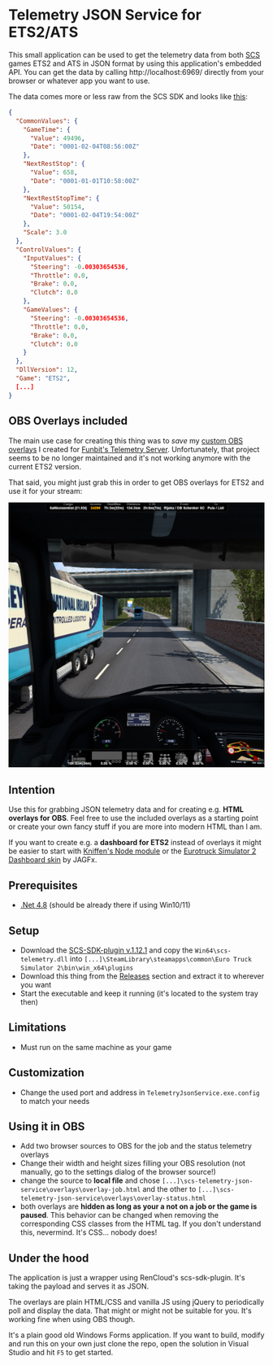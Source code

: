 # Telemetry JSON Service for ETS2/ATS
This small application can be used to get the telemetry data from both [SCS](https://www.scssoft.com/) games ETS2 and ATS in JSON format by using this application's embedded API.
You can get the data by calling http://localhost:6969/ directly from your browser or whatever app you want to use.

The data comes more or less raw from the SCS SDK and looks like [this](https://github.com/dichternebel/scs-telemetry-json-service/blob/main/mock/data.json):
```json
{
  "CommonValues": {
    "GameTime": {
      "Value": 49496,
      "Date": "0001-02-04T08:56:00Z"
    },
    "NextRestStop": {
      "Value": 658,
      "Date": "0001-01-01T10:58:00Z"
    },
    "NextRestStopTime": {
      "Value": 50154,
      "Date": "0001-02-04T19:54:00Z"
    },
    "Scale": 3.0
  },
  "ControlValues": {
    "InputValues": {
      "Steering": -0.00303654536,
      "Throttle": 0.0,
      "Brake": 0.0,
      "Clutch": 0.0
    },
    "GameValues": {
      "Steering": -0.00303654536,
      "Throttle": 0.0,
      "Brake": 0.0,
      "Clutch": 0.0
    }
  },
  "DllVersion": 12,
  "Game": "ETS2",
  [...]
}
```

## OBS Overlays included
The main use case for creating this thing was to _save_ my [custom OBS overlays](https://github.com/dichternebel/ets2-telemetry-overlay) I created for [Funbit's Telemetry Server](https://github.com/funbit/ets2-telemetry-server/). Unfortunately, that project seems to be no longer maintained and it's not working anymore with the current ETS2 version.

That said, you might just grab this in order to get OBS overlays for ETS2 and use it for your stream:

![Screenshot of OBS overlays](assets/screenshot_overlay_ingame.jpg "Screenshot of OBS overlays")

## Intention
Use this for grabbing JSON telemetry data and for creating e.g. **HTML overlays for OBS**. Feel free to use the included overlays as a starting point or create your own fancy stuff if you are more into modern HTML than I am.

If you want to create e.g. a **dashboard for ETS2** instead of overlays it might be easier to start with [Kniffen's Node module](https://github.com/kniffen/TruckSim-Telemetry) or the [Eurotruck Simulator 2 Dashboard skin](https://github.com/JAGFx/ets2-dashboard-skin) by JAGFx. 

## Prerequisites
- [.Net 4.8](https://dotnet.microsoft.com/en-us/download/dotnet-framework/net48) (should be already there if using Win10/11)

## Setup
- Download the [SCS-SDK-plugin v.1.12.1](https://github.com/RenCloud/scs-sdk-plugin/releases/tag/V.1.12.1) and copy the `Win64\scs-telemetry.dll` into `[...]\SteamLibrary\steamapps\common\Euro Truck Simulator 2\bin\win_x64\plugins`
- Download this thing from the [Releases](https://github.com//dichternebel/scs-telemetry-json-service/releases/latest/) section and extract it to wherever you want
- Start the executable and keep it running (it's located to the system tray then)

## Limitations
- Must run on the same machine as your game

## Customization
- Change the used port and address in `TelemetryJsonService.exe.config` to match your needs

## Using it in OBS
- Add two browser sources to OBS for the job and the status telemetry overlays
- Change their width and height sizes filling your OBS resolution (not manually, go to the settings dialog of the browser source!)
- change the source to **local file** and chose `[...]\scs-telemetry-json-service\overlays\overlay-job.html` and the other to `[...]\scs-telemetry-json-service\overlays\overlay-status.html`
- both overlays are **hidden as long as your a not on a job or the game is paused**. This behavior can be changed when removing the corresponding CSS classes from the HTML tag. If you don't understand this, nevermind. It's CSS... nobody does!

## Under the hood
The application is just a wrapper using RenCloud's scs-sdk-plugin. It's taking the payload and serves it as JSON.

The overlays are plain HTML/CSS and vanilla JS using jQuery to periodically poll and display the data. That might or might not be suitable for you. It's working fine when using OBS though.

It's a plain good old Windows Forms application. If you want to build, modify and run this on your own just clone the repo, open the solution in Visual Studio and hit `F5` to get started.
